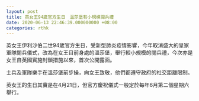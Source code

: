 ```yaml
---
layout: post
title: 英女王94歲官方生日　溫莎堡有小規模閱兵禮
date: 2020-06-13 22:46:39.000000000 +08:00
categories: rthk
---
```


英女王伊利沙伯二世94歲官方生日，受新型肺炎疫情影響，今年取消盛大的皇家軍隊閱兵儀式，改為在女王目前身處的溫莎堡，舉行較小規模的閱兵禮，今次亦是女王自英國實施封鎖措施以來，首次公開露面。

士兵及軍隊樂手在溫莎堡前步操，向女王致敬，他們都遵守政府的社交距離限制。

英女王的生日其實是在4月21日，但官方慶祝儀式一般定於每年6月第二個星期六舉行。
